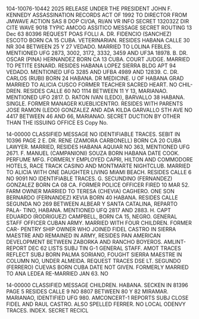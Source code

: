 104-10076-10442
2025 RELEASE UNDER THE PRESIDENT JOHN F. KENNEDY ASSASSINATION RECORDS ACT OF 1992
TO
DIRECTOR
FROM
JMWAVE
ACTION
SAS 8
DOP CI/OA, RI/AN VR
INFO
SECRET 132032Z
DIR CITE WAVE 9018
TYPIC AMCOG
ASSITICO MESSAGE
SECRET
ROUTING
13 Dec 63 80396
REQUEST POAS FOLLI
A. DR. FIDENCIO (SANCHEZ) ESCOTO BORN CA 15 CUBA.
VETERINARIAN.
RESIDES HABANA CALLE 30 NR 304 BETWEEN
25 Y 27 VEDADO. MARRIED TO LOLINA FEBLES. MENTIONED UFG 2873, 3002, 3172, 3332, 3459 AND
UF3A 18978.
B. DR. OSCAR (PINA) HERNANDEZ BORN CA 13 CUBA. COURT JUDGE.
MARRIED TO PETITE ESNARD. RESIDES HABANA LOPEZ SIERRA BLDG APT 94
VEDADO. MENTIONED UFG 3285 AND UFBA 4989 AND 12839.
C. DR. CARLOS (RUBI) BORN 24 HABANA. DR MEDICINE. U OF HABANA
GRAD MARRIED TO ALICIA CUSCO FORMER TEACHER SACRED HEART. NO CHIL-
DREN. RESIDES CALLE 60 NO 1114 BETWEEN 11 Y 13, MARIANAO.
MENTIONED UFO 2817.
D. RATON IVAN (LEDO), BARVALLO 38 HABANA. SINGLE.
FORMER
MANAGER KUEBLICENTRO. RESIDES WITH PARENTS JOSE RAMON (LEDO) GONZALEZ
AND ADA KILDA GARVALLO STH AVE NO 4417 BETWEEN 46 AND 66, MARIANAO.
SECRET
DUCTION BY OTHER THAN THE ISSUING OFFICE ES
Copy No.

14-00000
CLASSIFIED MESSAGE
NO IDENTIFIABLE TRACES.
SEBIT
IN 10396 PAGE 2
E. DR. RENE (ZAMORA CARBONELL) BORN CA 20 CUBA LAWYER. MARRIED,
RESIDES HABANA AQUIAR NO 363, MENTIONED UFG 2671.
F. MANUEL (CAMPANIONI) SOUZA BORN HABANA DATE COOK.
PERFUME MFG.
FORMERLY EMPLOYED CAPRI, HILTON AND COMMODORE HOTELS, RACE TRACK
CASINO AND MONTMARTE NIGHTCLUB.
MARRIED TO ALICIA WITH ONE DAUGHTER
LIVING MIAMI BEACH. RESIDES CALLE 6 NO 9091 NO IDENTIFIABLE TRACES.
G. SECUNDINO (FERNANDEZ) GONZALEZ BORN CA 08 CA. FORMER POLICE
OFFICER FIRED 10 MAR 52. FARM OWNER MARRIED TO TERESA (CHEVIA)
CAGHERO. ONE SON BERNARDO (FERNANDEZ) KEVIA BORN 40 HABANA. RESIDES
CALLE SEGUNDA NO 269 BETWEEN ALBEAR Y SANTA CATALINA, REPARTO PALA-
TINO, HABANA. MENTIONED UFQ 2817 AND 2883.
H. CAPT EDUARDO (RODRIGUEZ) CAMPBELL, BORN CA 15, NEGRO. GENERAL
STAFF OFFICER CUBAN ARMY. MARRIED WITH FOUR CHILDREN. FORMER CAR-
PENTRY SHIP OWNER WHO JOINED FIDEL CASTRO IN SIERRA MAESTRE AND
REMAINED IN ARMY, RESIDES PAN AMERICAN DEVELOPMENT BETWEEN ZABORKA
AND RANCHO BOYEROS.
AMLINT-REPORT DEC 62 LISTS SUBJ TIN G-1 GENERAL
STAFF. AMOT TRACES REFLECT SUBJ BORN PALMA SORIANO, FOUGHT SIERRA
MAESTRE IN COLUMN NO, UNDER ALMEIDA.
REQUEST TRACES DSE LT. SEGUNDO (FERRERO) CUEVAS BORN CUBA
DATE NOT GIVEN. FORMERLY MARRIED TO ANA LEDEA
RE-MARRIED JAN 63. NO

14-00000
CLASSIFIED MESSAGE
CHILDREN.
HABANA.
SECKEN IN 81396 PAGE 5
RESIDES CALLE 9 NO 8807 BETWEEN 80 Y 82 MIRAMAR. MARIANAO,
IDENTIFIED UFG 980. AMCONCERT-1 REPORTS SUBJ CLOSE FIDEL
AND RAUL CASTRO.
ALSO SPELLED FERRER.
NO LOCAL ODENVY TRACES.
INDEX.
SECRET
RECICL
